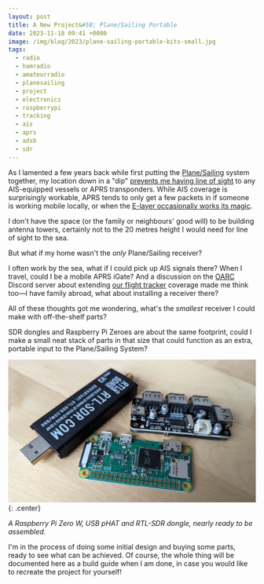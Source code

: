 ```yaml
---
layout: post
title: A New Project&#58; Plane/Sailing Portable
date: 2023-11-18 09:41 +0000
image: /img/blog/2023/plane-sailing-portable-bits-small.jpg
tags:
  - radio
  - hamradio
  - amateurradio
  - planesailing
  - project
  - electronics
  - raspberrypi
  - tracking
  - ais
  - aprs
  - adsb
  - sdr
---
```


As I lamented a few years back while first putting the [Plane/Sailing](/projects/planesailing/) system together, my location down in a "dip" [prevents me having line of sight](/projects/planesailing/antenna-and-receiver/) to any AIS-equipped vessels or APRS transponders. While AIS coverage is surprisingly workable, APRS tends to only get a few packets in if someone is working mobile locally, or when the [E-layer occasionally works its magic](https://en.wikipedia.org/wiki/Sporadic_E_propagation).

I don't have the space (or the family or neighbours' good will) to be building antenna towers, certainly not to the 20 metres height I would need for line of sight to the sea.

But what if my home wasn't the *only* Plane/Sailing receiver?

I often work by the sea, what if I could pick up AIS signals there? When I travel, could I be a mobile APRS iGate? And a discussion on the [OARC](https://www.oarc.uk/) Discord server about extending [our flight tracker](https://adsb.oarc.uk/) coverage made me think too&mdash;I have family abroad, what about installing a receiver there?

All of these thoughts got me wondering, what's the *smallest* receiver I could make with off-the-shelf parts?

SDR dongles and Raspberry Pi Zeroes are about the same footprint, could I make a small neat stack of parts in that size that could function as an extra, portable input to the Plane/Sailing System?

![A Raspberry Pi Zero W, USB pHAT and RTL-SDR dongle](/img/blog/2023/plane-sailing-portable-bits.jpg){: .center}

*A Raspberry Pi Zero W, USB pHAT and RTL-SDR dongle, nearly ready to be assembled.*

I'm in the process of doing some initial design and buying some parts, ready to see what can be achieved. Of course, the whole thing will be documented here as a build guide when I am done, in case you would like to recreate the project for yourself!
